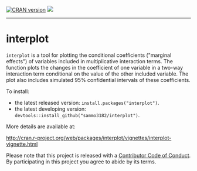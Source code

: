 [![CRAN version](http://www.r-pkg.org/badges/version/interplot)](https://cran.r-project.org/package=interplot) ![](http://cranlogs.r-pkg.org/badges/grand-total/interplot)

------------------------------------------------------------------------
interplot
=========

`interplot` is a tool for plotting the conditional coefficients ("marginal effects") of variables included in multiplicative interaction terms. The function plots the changes in the coefficient of one variable in a two-way interaction term conditional on the value of the other included variable. The plot also includes simulated 95% confidential intervals of these coefficients.

To install:

* the latest released version: `install.packages("interplot")`.
* the latest developing version: `devtools::install_github("sammo3182/interplot")`.


More details are available at:

http://cran.r-project.org/web/packages/interplot/vignettes/interplot-vignette.html


Please note that this project is released with a [Contributor Code of Conduct](https://github.com/sammo3182/interplot/blob/master/CONDUCT.md). By participating in this project you agree to abide by its terms.
